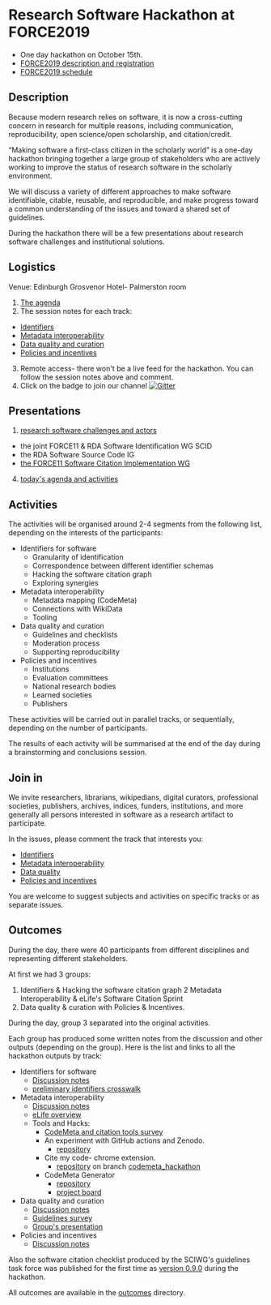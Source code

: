 
# Research Software Hackathon at FORCE2019
- One day hackathon on October 15th.
- [FORCE2019 description and registration](https://www.force11.org/meetings/force2019)
- [FORCE2019 schedule](https://force2019.sched.com/)


## Description

Because modern research relies on software, it is now a cross-cutting concern
in research for multiple reasons, including communication, reproducibility,
open science/open scholarship, and citation/credit.

“Making software a first-class citizen in the scholarly world” is a one-day
hackathon bringing together a large group of stakeholders who are actively
working to improve the status of  research software in the scholarly environment.

We will discuss a variety of different approaches to make software identifiable,
citable, reusable, and reproducible, and make progress toward a common
understanding of the issues and toward a shared set of guidelines.

During the hackathon there will be  a few presentations about research software
challenges and institutional solutions.

## Logistics
Venue: Edinburgh Grosvenor Hotel- Palmerston room
1. [The agenda](agenda.md)
2. The session notes for each track:
  - [Identifiers](https://docs.google.com/document/d/1HUch2cvR4RJYc8U5eLLPIW2PPJgQvCwSO924TJHojvY/edit?usp=sharing)
  - [Metadata interoperability](https://docs.google.com/document/d/1AcIU8SSGnqCbz1vUCBXSt1VfwIBoMNW8K5p8U2FK-Vs/edit?usp=sharing)
  - [Data quality and curation](https://docs.google.com/document/d/1zt9AdRRBkWeGn2pWlssRvdpRqvjajltYdjWSbbkJrBE/edit?usp=sharing)
  - [Policies and incentives](https://docs.google.com/document/d/1T5ZH1EXB_fd1iWkO0ypLKSKG1mR-WWA6ZcfU4ydDFwQ/edit?usp=sharing)
3. Remote access- there won't be a live feed for the hackathon.
You can follow the session notes above and comment.
4. Click on the badge to join our channel  [![Gitter](https://badges.gitter.im/FORCE19_RSH/community.svg)](https://gitter.im/FORCE19_RSH/community?utm_source=badge&utm_medium=badge&utm_campaign=pr-badge)

## Presentations
1. [research software challenges and actors](https://annex.softwareheritage.org/public/talks/2019/2019-10-15-Force2019.pdf)
  - the joint FORCE11 & RDA Software Identification WG SCID
  - the RDA Software Source Code IG
  - [the FORCE11 Software Citation Implementation WG](https://doi.org/10.6084/m9.figshare.9971672)
4. [today's agenda and activities](presentations/Agenda_presentation.pdf)
## Activities

The activities will be organised around 2-4 segments from the following list,
depending on the interests of the participants:

- Identifiers for software
    - Granularity of identification
    - Correspondence between different identifier schemas
    - Hacking the software citation graph
    - Exploring synergies
- Metadata interoperability
  - Metadata mapping (CodeMeta)
  - Connections with WikiData
  - Tooling
- Data quality and curation
  - Guidelines and checklists
  - Moderation process
  - Supporting reproducibility
- Policies and incentives
  - Institutions
  - Evaluation committees
  - National research bodies
  - Learned societies
  - Publishers


These activities will be carried out in parallel tracks, or sequentially,
depending on the number of participants.

The results of each activity will be summarised at the end of the day
during a brainstorming and conclusions session.

## Join in

We invite researchers, librarians, wikipedians, digital curators,
professional societies, publishers, archives,
indices, funders, institutions, and more generally all persons interested in
software as a research artifact to participate.

In the issues, please comment the track that interests you:
- [Identifiers](https://github.com/force11/force11-rda-scidwg/issues/1)
- [Metadata interoperability](https://github.com/force11/force11-rda-scidwg/issues/2)
- [Data quality](https://github.com/force11/force11-rda-scidwg/issues/3)
- [Policies and incentives](https://github.com/force11/force11-rda-scidwg/issues/4)


You are welcome to suggest subjects and activities on specific tracks or
as separate issues.

## Outcomes

During the day, there were 40 participants from different disciplines and representing different stakeholders.

At first we had 3 groups:
1. Identifiers & Hacking the software citation graph
2 Metadata Interoperability & eLife's Software Citation Sprint
3. Data quality & curation with Policies & Incentives.

During the day, group 3 separated into the original activities.

Each group has produced some written notes from the discussion and other outputs (depending on the group).
Here is the list and links to all the hackathon outputs by track:
- Identifiers for software
    - [Discussion notes](outcomes/track_notes_identifiers.md)
    - [preliminary identifiers crosswalk](outcomes/crosswalk_identifiers.csv)
- Metadata interoperability
  - [Discussion notes](outcomes/track_notes_metadata_interoperability.md)
  - [eLife overview](outcomes/elife_overview.pdf)
  - Tools and Hacks:
    - [CodeMeta and citation tools survey](outcomes/CodeMeta_Citation_tools_survey.csv)
    - An experiment with GitHub actions and Zenodo.     
      - [repository](https://github.com/arfon/zenodo-actions)
    - Cite my code- chrome extension.
      - [repository](https://github.com/NateWr/citemycode) on branch [codemeta_hackathon](https://github.com/NateWr/citemycode/tree/codemeta_hackathon)
    - CodeMeta Generator
      - [repository](https://forge.softwareheritage.org/source/codemeta-generator/)
      - [project board](https://forge.softwareheritage.org/tag/codemeta_generator/)
- Data quality and curation
  - [Discussion notes](outcomes/track_notes_data_quatliry_curation.md)
  - [Guidelines survey](outcomes/software_best_practices_crosswalk.csv)
  - [Group's presentation](outcomes/output_data_quality_and_curation.pdf)
- Policies and incentives
  - [Discussion notes](outcomes/track_notes_policies_incentives.md)

Also the software citation checklist produced by the SCIWG's guidelines task force was published for the first time as [version 0.9.0](https://zenodo.org/record/3479199#.XabXFZw68dU) during the hackathon.

All outcomes are available in the [outcomes](/outcomes) directory.
